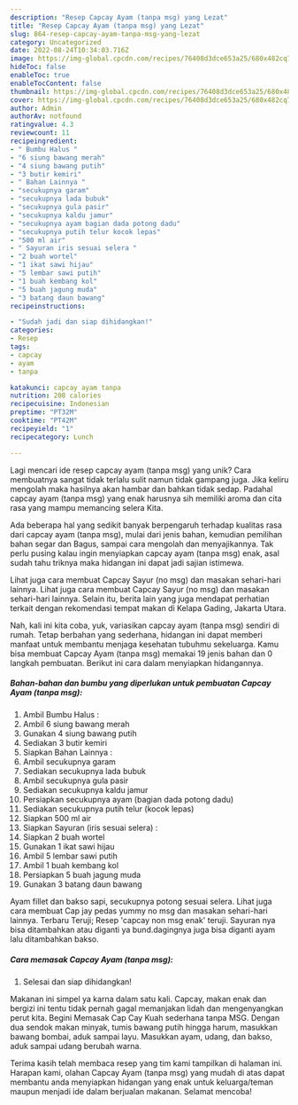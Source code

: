 ```yaml
---
description: "Resep Capcay Ayam (tanpa msg) yang Lezat"
title: "Resep Capcay Ayam (tanpa msg) yang Lezat"
slug: 864-resep-capcay-ayam-tanpa-msg-yang-lezat
category: Uncategorized
date: 2022-08-24T10:34:03.716Z
image: https://img-global.cpcdn.com/recipes/76408d3dce653a25/680x482cq70/capcay-ayam-tanpa-msg-foto-resep-utama.jpg
hideToc: false
enableToc: true
enableTocContent: false
thumbnail: https://img-global.cpcdn.com/recipes/76408d3dce653a25/680x482cq70/capcay-ayam-tanpa-msg-foto-resep-utama.jpg
cover: https://img-global.cpcdn.com/recipes/76408d3dce653a25/680x482cq70/capcay-ayam-tanpa-msg-foto-resep-utama.jpg
author: Admin
authorAv: notfound
ratingvalue: 4.3
reviewcount: 11
recipeingredient:
- " Bumbu Halus "
- "6 siung bawang merah"
- "4 siung bawang putih"
- "3 butir kemiri"
- " Bahan Lainnya "
- "secukupnya garam"
- "secukupnya lada bubuk"
- "secukupnya gula pasir"
- "secukupnya kaldu jamur"
- "secukupnya ayam bagian dada potong dadu"
- "secukupnya putih telur kocok lepas"
- "500 ml air"
- " Sayuran iris sesuai selera "
- "2 buah wortel"
- "1 ikat sawi hijau"
- "5 lembar sawi putih"
- "1 buah kembang kol"
- "5 buah jagung muda"
- "3 batang daun bawang"
recipeinstructions:

- "Sudah jadi dan siap dihidangkan!"
categories:
- Resep
tags:
- capcay
- ayam
- tanpa

katakunci: capcay ayam tanpa 
nutrition: 208 calories
recipecuisine: Indonesian
preptime: "PT32M"
cooktime: "PT42M"
recipeyield: "1"
recipecategory: Lunch

---
```





Lagi mencari ide resep capcay ayam (tanpa msg) yang unik? Cara membuatnya sangat tidak terlalu sulit namun tidak gampang juga. Jika keliru mengolah maka hasilnya akan hambar dan bahkan tidak sedap. Padahal capcay ayam (tanpa msg) yang enak harusnya sih memiliki aroma dan cita rasa yang mampu memancing selera Kita.





Ada beberapa hal yang sedikit banyak berpengaruh terhadap kualitas rasa dari capcay ayam (tanpa msg), mulai dari jenis bahan, kemudian pemilihan bahan segar dan Bagus, sampai cara mengolah dan menyajikannya. Tak perlu pusing kalau ingin menyiapkan capcay ayam (tanpa msg) enak,      asal sudah tahu triknya maka hidangan ini dapat jadi sajian istimewa.














Lihat juga cara membuat Capcay Sayur (no msg) dan masakan sehari-hari lainnya. Lihat juga cara membuat Capcay Sayur (no msg) dan masakan sehari-hari lainnya. Selain itu, berita lain yang juga mendapat perhatian terkait dengan rekomendasi tempat makan di Kelapa Gading, Jakarta Utara.






Nah, kali ini kita coba, yuk, variasikan capcay ayam (tanpa msg) sendiri di rumah. Tetap berbahan yang sederhana, hidangan ini dapat memberi manfaat untuk membantu menjaga kesehatan tubuhmu sekeluarga. Kamu bisa membuat Capcay Ayam (tanpa msg) memakai 19 jenis bahan dan 0 langkah pembuatan. Berikut ini cara dalam menyiapkan hidangannya.

<!--inarticleads1-->

##### Bahan-bahan dan bumbu yang diperlukan untuk pembuatan Capcay Ayam (tanpa msg):

1. Ambil  Bumbu Halus :
1. Ambil 6 siung bawang merah
1. Gunakan 4 siung bawang putih
1. Sediakan 3 butir kemiri
1. Siapkan  Bahan Lainnya :
1. Ambil secukupnya garam
1. Sediakan secukupnya lada bubuk
1. Ambil secukupnya gula pasir
1. Sediakan secukupnya kaldu jamur
1. Persiapkan secukupnya ayam (bagian dada potong dadu)
1. Sediakan secukupnya putih telur (kocok lepas)
1. Siapkan 500 ml air
1. Siapkan  Sayuran (iris sesuai selera) :
1. Siapkan 2 buah wortel
1. Gunakan 1 ikat sawi hijau
1. Ambil 5 lembar sawi putih
1. Ambil 1 buah kembang kol
1. Persiapkan 5 buah jagung muda
1. Gunakan 3 batang daun bawang


Ayam fillet dan bakso sapi, secukupnya potong sesuai selera. Lihat juga cara membuat Cap jay pedas yummy no msg dan masakan sehari-hari lainnya. Terbaru Teruji; Resep &#39;capcay non msg enak&#39; teruji. Sayuran nya bisa ditambahkan atau diganti ya bund.dagingnya juga bisa diganti ayam lalu ditambahkan bakso. 

<!--inarticleads2-->

##### Cara memasak Capcay Ayam (tanpa msg):


1. Selesai dan siap dihidangkan!

Makanan ini simpel ya karna dalam satu kali. Capcay, makan enak dan bergizi ini tentu tidak pernah gagal memanjakan lidah dan mengenyangkan perut kita. Begini Memasak Cap Cay Kuah sederhana tanpa MSG. Dengan dua sendok makan minyak, tumis bawang putih hingga harum, masukkan bawang bombai, aduk sampai layu. Masukkan ayam, udang, dan bakso, aduk sampai udang berubah warna. 

Terima kasih telah membaca resep yang tim kami tampilkan di halaman ini. Harapan kami, olahan Capcay Ayam (tanpa msg) yang mudah di atas dapat membantu anda menyiapkan hidangan yang enak untuk keluarga/teman maupun menjadi ide dalam berjualan makanan. Selamat mencoba!
